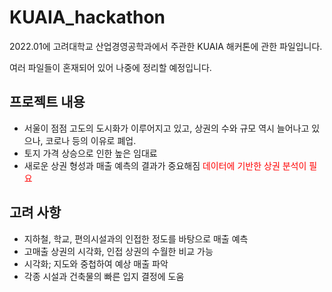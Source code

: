 # KUAIA_hackathon
2022.01에 고려대학교 산업경영공학과에서 주관한 KUAIA 해커톤에 관한 파일입니다.

여러 파일들이 혼재되어 있어 나중에 정리할 예정입니다.

## 프로젝트 내용
- 서울이 점점 고도의 도시화가 이루어지고 있고, 상권의 수와 규모 역시 늘어나고 있으나, 코로나 등의 이유로 폐업.
- 토지 가격 상승으로 인한 높은 임대료
- 새로운 상권 형성과 매출 예측의 결과가 중요해짐
<span style="color:red"> 데이터에 기반한 상권 분석이 필요</span>


## 고려 사항
- 지하철, 학교, 편의시설과의 인접한 정도를 바탕으로 매출 예측
- 고매출 상권의 시각화, 인접 상권의 수월한 비교 가능
- 시각화; 지도와 중첩하여 예상 매출 파악
- 각종 시설과 건축물의 빠른 입지 결정에 도움
